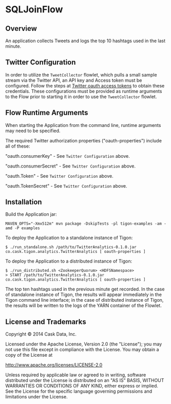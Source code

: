 # SQLJoinFlow

## Overview
An application collects Tweets and logs the top 10 hashtags used in the last minute.

## Twitter Configuration
In order to utilize the ``TweetCollector`` flowlet, which pulls a small sample stream via the Twitter API, an API key and Access token must be configured.
Follow the steps at [Twitter oauth access tokens](https://dev.twitter.com/oauth/overview/application-owner-access-tokens) to obtain these credentials.
These configurations must be provided as runtime arguments to the Flow prior to starting it in order to use the ``TweetCollector`` flowlet.

## Flow Runtime Arguments
When starting the Application from the command line, runtime arguments may need to be specified.

The required Twitter authorization properties ("oauth-properties") include all of these:

"oauth.consumerKey" - See ```Twitter Configuration``` above.

"oauth.consumerSecret" - See ```Twitter Configuration``` above.

"oauth.Token" - See ```Twitter Configuration``` above.

"oauth.TokenSecret" - See ```Twitter Configuration``` above.


## Installation

Build the Application jar:
```
MAVEN_OPTS="-Xmx512m" mvn package -DskipTests -pl tigon-examples -am -amd -P examples
```

To deploy the Application to a standalone instance of Tigon:
```
$ ./run_standalone.sh /path/to/TwitterAnalytics-0.1.0.jar co.cask.tigon.analytics.TwitterAnalytics [ oauth-properties ]
```

To deploy the Application to a distributed instance of Tigon:
```
$ ./run_distributed.sh <ZookeeperQuorum> <HDFSNamespace>
> START /path/to/TwitterAnalytics-0.1.0.jar co.cask.tigon.analytics.TwitterAnalytics [ oauth-properties ]
```

The top ten hashtags used in the previous minute get recorded. In the case of standalone instance of Tigon,
the results will appear immediately in the Tigon command line interface; in the case of distributed instance of Tigon,
the results will be written to the logs of the YARN container of the Flowlet.

## License and Trademarks

Copyright © 2014 Cask Data, Inc.

Licensed under the Apache License, Version 2.0 (the "License"); you may not
use this file except in compliance with the License. You may obtain a copy of
the License at

http://www.apache.org/licenses/LICENSE-2.0

Unless required by applicable law or agreed to in writing, software
distributed under the License is distributed on an "AS IS" BASIS, WITHOUT
WARRANTIES OR CONDITIONS OF ANY KIND, either express or implied. See the
License for the specific language governing permissions and limitations under
the License.
